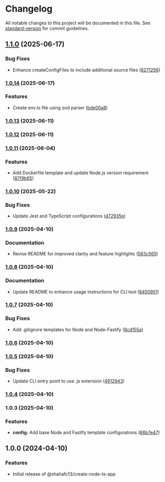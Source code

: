 # Changelog

All notable changes to this project will be documented in this file. See [standard-version](https://github.com/conventional-changelog/standard-version) for commit guidelines.

## [1.1.0](https://github.com/shahafc13/create-node-ts-app/compare/v1.0.14...v1.1.0) (2025-06-17)


### Bug Fixes

* Enhance createConfigFiles to include additional source files ([8271256](https://github.com/shahafc13/create-node-ts-app/commit/82712567e1c00386a24ceff2d59211fa4cb3c4f0))

### [1.0.14](https://github.com/shahafc13/create-node-ts-app/compare/v1.0.13...v1.0.14) (2025-06-17)


### Features

* Create env.ts file using zod parser ([bde00a8](https://github.com/shahafc13/create-node-ts-app/commit/bde00a8f4ba9bacd77242f0a7eaa96ab4f940ddf))

### [1.0.13](https://github.com/shahafc13/create-node-ts-app/compare/v1.0.12...v1.0.13) (2025-06-11)

### [1.0.12](https://github.com/shahafc13/create-node-ts-app/compare/v1.0.11...v1.0.12) (2025-06-11)

### [1.0.11](https://github.com/shahafc13/create-node-ts-app/compare/v1.0.10...v1.0.11) (2025-06-04)


### Features

* Add Dockerfile template and update Node.js version requirement ([87f9b65](https://github.com/shahafc13/create-node-ts-app/commit/87f9b65c8e29b69609bc88701bc2cff91650a417))

### [1.0.10](https://github.com/shahafc13/create-node-ts-app/compare/v1.0.9...v1.0.10) (2025-05-22)


### Bug Fixes

* Update Jest and TypeScript configurations ([d72935e](https://github.com/shahafc13/create-node-ts-app/commit/d72935e2a5e188cb1a136c5901271108d5aaa6d3))

### [1.0.9](https://github.com/shahafc13/create-node-ts-app/compare/v1.0.8...v1.0.9) (2025-04-10)


### Documentation

* Revise README for improved clarity and feature highlights ([583c565](https://github.com/shahafc13/create-node-ts-app/commit/583c565d3a674161a11c66e50949ac6579128d3a))

### [1.0.8](https://github.com/shahafc13/create-node-ts-app/compare/v1.0.7...v1.0.8) (2025-04-10)


### Documentation

* Update README to enhance usage instructions for CLI tool ([8450951](https://github.com/shahafc13/create-node-ts-app/commit/84509516623289333dbfb6b364291135b13634c1))

### [1.0.7](https://github.com/shahafc13/create-node-ts-app/compare/v1.0.6...v1.0.7) (2025-04-10)


### Bug Fixes

* Add .gitignore templates for Node and Node-Fastify ([8cd155a](https://github.com/shahafc13/create-node-ts-app/commit/8cd155ad24e28a30532efa7f4262a521ba863cf9))

### [1.0.6](https://github.com/shahafc13/create-node-ts-app/compare/v1.0.5...v1.0.6) (2025-04-10)

### [1.0.5](https://github.com/shahafc13/create-node-ts-app/compare/v1.0.4...v1.0.5) (2025-04-10)


### Bug Fixes

* Update CLI entry point to use .js extension ([4912943](https://github.com/shahafc13/create-node-ts-app/commit/4912943a0aea13ab9a39533bbbfa1f0014a8c7d2))

### [1.0.4](https://github.com/shahafc13/create-node-ts-app/compare/v1.0.3...v1.0.4) (2025-04-10)

### 1.0.3 (2025-04-10)


### Features

* **config:** Add base Node and Fastify template configurations ([66b7e47](https://github.com/shahafc13/create-node-ts-app/commit/66b7e47cc511bd0a869e6708589c42c11ff321e1))

## 1.0.0 (2024-04-10)

### Features

- Initial release of @shahafc13/create-node-ts-app
